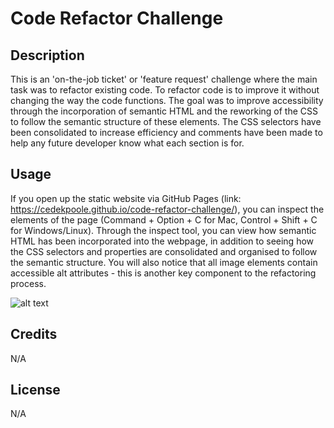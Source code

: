 # Code Refactor Challenge

## Description

This is an 'on-the-job ticket' or 'feature request' challenge where the main task was to refactor existing code. To refactor code is to improve it without changing the way the code functions. The goal was to improve accessibility through the incorporation of semantic HTML and the reworking of the CSS to follow the semantic structure of these elements. The CSS selectors have been consolidated to increase efficiency and comments have been made to help any future developer know what each section is for. 

## Usage 

If you open up the static website via GitHub Pages (link: https://cedekpoole.github.io/code-refactor-challenge/), you can inspect the elements of the page (Command + Option + C for Mac, Control + Shift + C for Windows/Linux). Through the inspect tool, you can view how semantic HTML has been incorporated into the webpage, in addition to seeing how the CSS selectors and properties are consolidated and organised to follow the semantic structure. You will also notice that all image elements contain accessible alt attributes - this is another key component to the refactoring process. 


![alt text](assets/images/screenshot.png)

## Credits

N/A

## License

N/A
